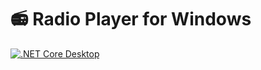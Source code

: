# 📻 Radio Player for Windows

[![.NET Core Desktop](https://github.com/supermartzin/radio-player/actions/workflows/dotnet-desktop.yml/badge.svg?event=push)](https://github.com/supermartzin/radio-player/actions/workflows/dotnet-desktop.yml)
